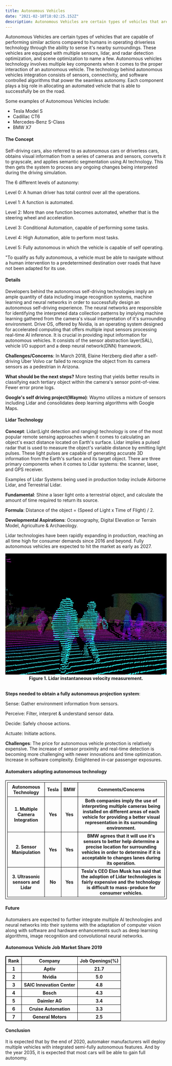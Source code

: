```yaml
---
title: Autonomous Vehicles
date: "2021-02-10T18:02:25.152Z"
description: Autonomous Vehicles are certain types of vehicles that are capable of performing similar actions compared to humans in operating driverless technology through the ability to sense it's nearby surroundings.
---
```


Autonomous Vehicles are certain types of vehicles that are capable of performing similar actions compared to humans in operating driverless technology through the ability to sense it's nearby surroundings. These vehicles are equipped with multiple sensors, lidar, and radar detection optimization, and scene optimization to name a few. Autonomous vehicles technology involves multiple key components when it comes to the proper interaction of an autonomous vehicle. The technology behind autonomous vehicles integration consists of sensors, connectivity, and software controlled algorithms that power the seamless autonomy. Each component plays a big role in allocating an automated vehicle that is able to successfully be on the road.

Some examples of Autonomous Vehicles include:

- Tesla Model S
- Cadillac CT6
- Mercedes-Benz S-Class
- BMW X7

#### The Concept

Self-driving cars, also referred to as autonomous cars or driverless cars, obtains visual information from a series of cameras and sensors, converts it to grayscale, and applies semantic segmentation using AI technology. This then gets the system to process any ongoing changes being interpreted during the driving simulation.

The 6 different levels of autonomy:

Level 0: A human driver has total control over all the operations.

Level 1: A function is automated.

Level 2: More than one function becomes automated, whether that is the steering wheel and acceleration.

Level 3: Conditional Automation, capable of performing some tasks.

Level 4: High Automation, able to perform most tasks.

Level 5: Fully autonomous in which the vehicle is capable of self operating.

"To qualify as fully autonomous, a vehicle must be able to navigate without a human intervention to a predetermined destination over roads that have not been adapted for its use.

#### Details

Developers behind the autonomous self-driving technologies imply an ample quantity of data including image recognition systems, machine learning and neural networks in order to successfully design an autonomous self-driving experience. The neural networks are responsible for identifying the interpreted data collection patterns by implying machine learning gathered from the camera's visual interpretation of it's surrounding environment. Drive OS, offered by Nvidia, is an operating system designed for accelerated computing that offers multiple input sensors processing real-time AI inference. It is crucial in providing input information for autonomous vehicles. It consists of the sensor abstraction layer(SAL), vehicle I/O support and a deep neural network(DNN) framework.

<b>Challenges/Concerns</b>: In March 2018, Elaine Herzberg died after a self-driving Uber Volvo car failed to recognize the object from its camera sensors as a pedestrian in Arizona.

<b>What should be the next steps?</b> More testing that yields better results in classifying each tertiary object within the camera's sensor point-of-view. Fewer error prone logs.

<b>Google's self driving project(Waymo)</b>: Waymo utilizes a mixture of sensors including Lidar and consolidates deep learning algorithms with Google Maps.

#### Lidar Technology

<b>Concept</b>: Lidar(Light detection and ranging) technology is one of the most popular remote sensing approaches when it comes to calculating an object's exact distance located on Earth's surface. Lidar implies a pulsed radar that is used to measure the object's variable distance by emitting light pulses. These light pulses are capable of generating accurate 3D information from the Earth's surface and its target object. There are three primary components when it comes to Lidar systems: the scanner, laser, and GPS receiver.

Examples of Lidar Systems being used in production today include Airborne Lidar, and Terrestrial Lidar.

<b>Fundamental</b>: Shine a laser light onto a terrestrial object, and calculate the amount of time required to return its source.

<b>Formula</b>: Distance of the object = (Speed of Light x Time of Flight) / 2.

<b>Developmental Aspirations</b>: Oceanography, Digital Elevation or Terrain Model, Agriculture & Archaeology.

Lidar technologies have been rapidly expanding in production, reaching an all time high for consumer demands since 2016 and beyond. Fully autonomous vehicles are expected to hit the market as early as 2027.

<img src="lidar.jpg" alt="lidar" />
<figcaption style="text-align:center; font-weight: bold;">Figure 1. Lidar instantaneous velocity measurement.</figcaption>
<br>

<b>Steps needed to obtain a fully autonomous projection system</b>:

Sense: Gather environment information from sensors.

Perceive: Filter, interpret & understand sensor data.

Decide: Safely choose actions.

Actuate: Initiate actions.

<b>Challenges</b>: The price for autonomous vehicle protection is relatively expensive. The increase of sensor proximity and real-time detection is becoming more challenging with newer innovations and time optimization. Increase in software complexity. Enlightened in-car passenger exposures.

#### Automakers adopting autonomous technology

<table style="border: 1px solid black; padding: 5px;">
<tr>
<th style="border: 1px solid black; padding: 5px;">Autonomous Technology</th>
<th style="border: 1px solid black;">Tesla</th>
<th style="border: 1px solid black;">BMW</th>
<th style="border: 1px solid black;">Comments/Concerns</th>
</tr>
<tr>
<th style="border: 1px solid black;">1. Multiple Camera Integration</th>
<th style="border: 1px solid black;">Yes</th>
<th style="border: 1px solid black;">Yes</th>
<th style="border: 1px solid black;">Both companies imply the use of interpreting multiple cameras being installed on different areas of each vehicle for providing a better visual representation in its surrounding environment.</th>
</tr>
<tr>
<th style="border: 1px solid black;">2. Sensor Manipulation</th>
<th style="border: 1px solid black;">Yes</th>
<th style="border: 1px solid black;">Yes</th>
<th style="border: 1px solid black;">BMW agrees that it will use it's sensors to better help determine a precise location for surrounding vehicles in order to determine if it is acceptable to changes lanes during its operation.</th>
</tr>
<tr>
<th style="border: 1px solid black;">3. Ultrasonic sensors and Lidar</th>
<th style="border: 1px solid black;">No</th>
<th style="border: 1px solid black;">Yes</th>
<th style="border: 1px solid black;">Tesla's CEO Elon Musk has said that the adoption of Lidar technologies is fairly expensive and the technology is difficult to mass-produce for consumer vehicles.</th>
</tr>
</table>

#### Future

Automakers are expected to further integrate multiple AI technologies and neural networks into their systems with the adaptation of computer vision along with software and hardware enhancements such as deep learning algorithms, image recognition and convolutional neural networks.

#### Autonomous Vehicle Job Market Share 2019

<table style="border: 1px solid black;">
<tr>
<th style="border: 1px solid black;">Rank</th>
<th style="border: 1px solid black;">Company</th>
<th style="border: 1px solid black;">Job Openings(%)</th>
</tr>
<tr>
<th style="border: 1px solid black;">1</th>
<th style="border: 1px solid black;">Aptiv</th>
<th style="border: 1px solid black;">21.7</th>
</tr>
<tr>
<th style="border: 1px solid black;">2</th>
<th style="border: 1px solid black;">Nvidia</th>
<th style="border: 1px solid black;">5.0</th>
</tr>
<tr>
<th style="border: 1px solid black;">3</th>
<th style="border: 1px solid black;">SAIC Innovation Center</th>
<th style="border: 1px solid black;">4.8</th>
</tr>
<tr>
<th style="border: 1px solid black;">4</th>
<th style="border: 1px solid black;">Bosch</th>
<th style="border: 1px solid black;">4.3</th>
</tr>
<tr>
<th style="border: 1px solid black;">5</th>
<th style="border: 1px solid black;">Daimler AG</th>
<th style="border: 1px solid black;">3.4</th>
</tr>
<tr>
<th style="border: 1px solid black;">6</th>
<th style="border: 1px solid black;">Cruise Automation</th>
<th style="border: 1px solid black;">3.3</th>
</tr>
<tr>
<th style="border: 1px solid black;">7</th>
<th style="border: 1px solid black;">General Motors</th>
<th style="border: 1px solid black;">2.5</th>
</tr>
</table>

#### Conclusion

It is expected that by the end of 2020, automaker manufacturers will deploy multiple vehicles with integrated semi-fully autonomous features. And by the year 2035, it is expected that most cars will be able to gain full autonomy.
